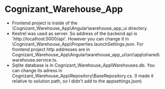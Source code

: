 # Cognizant_Warehouse_App

- Frontend project is inside of the \Cognizant_Warehouse_App\Angular\warehouse_app_ui directory. 
- Kestrel was used as server. So address of the backend api is 'http://localhost:5000/api'. However you can change it in \Cognizant_Warehouse_App\Properties.launchSettings.json. For frontend project http addresses are in Cognizant_Warehouse_App\Angular\warehouse_app_ui\src\app\shared\warehouse.service.ts.
- Sqlite database is in Cognizant_Warehouse_App\Warehouses.db. You can change its adress in Cognizant_Warehouse_App\Repository\BaseRepository.cs.
(I made it relative to solution path, so I didn't add to the appsettings.json)

